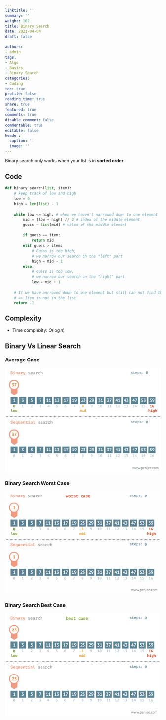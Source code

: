 ```yaml
---
linktitle: ''
summary: ''
weight: 102
title: Binary Search
date: 2021-04-04
draft: false

authors:
- admin
tags:
- Algo
- Basics
- Binary Search
categories:
- Coding
toc: true
profile: false
reading_time: true
share: true
featured: true
comments: true
disable_comment: false
commentable: true
editable: false
header:
  caption: ''
  image: ''
---
```


Binary search only works when your list is in **sorted order**.

## Code

```python
def binary_search(list, item):
    # keep track of low and high
    low = 0
    high = len(list) - 1

    while low <= high: # when we haven't narrowed down to one element
        mid = (low + high) // 2 # index of the middle element
        guess = list[mid] # value of the middle element

        if guess == item: 
            return mid
        elif guess > item: 
            # Guess is too high,
            # we narrow our search on the "left" part
            high = mid - 1
        else:
            # Guess is too low,
            # we narrow our search on the "right" part
            low = mid + 1

    # If we have anrrowed down to one element but still can not find the item
    # => Item is not in the list 
    return -1
```

## Complexity

- Time complexity: $O(\log n)$

## Binary Vs Linear Search

### Average Case

![Binary vs Linear Search Linear Search](https://raw.githubusercontent.com/EckoTan0804/upic-repo/master/uPic/binary-and-linear-search-animations.gif)

### Binary Search Worst Case

![linear-vs-binary-search-worst-case](https://raw.githubusercontent.com/EckoTan0804/upic-repo/master/uPic/linear-vs-binary-search-worst-case.gif)

### Binary Search Best Case

![linear-vs-binary-search-best-case](https://raw.githubusercontent.com/EckoTan0804/upic-repo/master/uPic/linear-vs-binary-search-best-case.gif)
